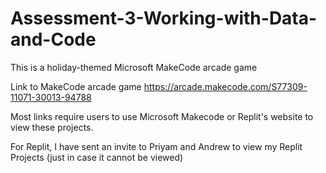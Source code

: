 # Assessment-3-Working-with-Data-and-Code
This is a holiday-themed Microsoft MakeCode arcade game 

Link to MakeCode arcade game 
https://arcade.makecode.com/S77309-11071-30013-94788 

Most links require users to use Microsoft Makecode or Replit's website to view these projects.

For Replit, I have sent an invite to Priyam and Andrew to view my Replit Projects (just in case it cannot be viewed)
